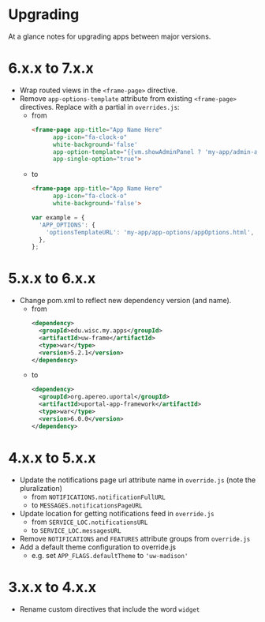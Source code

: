# Upgrading
At a glance notes for upgrading apps between major versions.

# 6.x.x to 7.x.x
- Wrap routed views in the `<frame-page>` directive.
- Remove `app-options-template` attribute from existing `<frame-page>` directives. Replace with a partial in `overrides.js`:
    - from
      ```html
      <frame-page app-title="App Name Here"
            app-icon="fa-clock-o"
            white-background='false'
            app-option-template="{{vm.showAdminPanel ? 'my-app/admin-actions/adminActionsSidebarToggle.html' : ''}}"
            app-single-option="true">
      ```
    - to
      ```html
      <frame-page app-title="App Name Here"
            app-icon="fa-clock-o"
            white-background='false'>
      ```
      ```javascript
      var example = {
        'APP_OPTIONS': {
          'optionsTemplateURL': 'my-app/app-options/appOptions.html',
        },
      };
      ```

# 5.x.x to 6.x.x
- Change pom.xml to reflect new dependency version (and name).
    - from
      ```xml
      <dependency>
        <groupId>edu.wisc.my.apps</groupId>
        <artifactId>uw-frame</artifactId>
        <type>war</type>
        <version>5.2.1</version>
      </dependency>
      ```
    - to
      ```xml
      <dependency>
        <groupId>org.apereo.uportal</groupId>
        <artifactId>uportal-app-framework</artifactId>
        <type>war</type>
        <version>6.0.0</version>
      </dependency>
      ```

# 4.x.x to 5.x.x
- Update the notifications page url attribute name in `override.js` (note the pluralization)
    - from `NOTIFICATIONS.notificationFullURL`
    - to `MESSAGES.notificationsPageURL`
- Update location for getting notifications feed in `override.js`
    - from `SERVICE_LOC.notificationsURL`
    - to `SERVICE_LOC.messagesURL`
- Remove `NOTIFICATIONS` and `FEATURES` attribute groups from `override.js`
- Add a default theme configuration to override.js
    - e.g. set `APP_FLAGS.defaultTheme` to `'uw-madison'`

# 3.x.x to 4.x.x
- Rename custom directives that include the word `widget`
